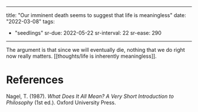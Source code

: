 
---
title: "Our imminent death seems to suggest that life is meaningless"
date: "2022-03-08"
tags:

- "seedlings"
sr-due: 2022-05-22
sr-interval: 22
sr-ease: 290
---

The argument is that since we will eventually die, nothing that we do right now really matters. [[thoughts/life is inherently meaningless]].

# References

Nagel, T. (1987). *What Does It All Mean? A Very Short Introduction to Philosophy* (1st ed.). Oxford University Press.